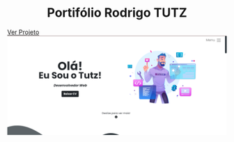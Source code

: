 ## <h1 align="center"> Portifólio Rodrigo TUTZ </h1>
<a href="http://rodrigotutz.rf.gd" style="margin-bottom=25px">Ver Projeto</a>
<img src="/assets/portifolio.png" alt="Portifolio">